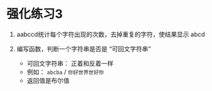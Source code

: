 # 强化练习3

1. aabccd统计每个字符出现的次数，去掉重复的字符，使结果显示 abcd

2. 编写函数，判断一个字符串是否是 “可回文字符串”

   - 可回文字符串： 正着和反着一样
   - 例如： `abcba` / `你好世界世好你` 
   - 返回值是布尔值

   